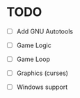# TODO

- [ ] Add GNU Autotools
- [ ] Game Logic
- [ ] Game Loop
- [ ] Graphics (curses)
- [ ] Windows support

